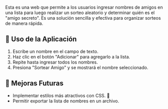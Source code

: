 Esta es una web que permite a los usuarios ingresar nombres de amigos en una lista para luego realizar un sorteo aleatorio y determinar quién es el "amigo secreto". Es una solución sencilla y efectiva para organizar sorteos de manera rápida.

## 🎯 Uso de la Aplicación
1. Escribe un nombre en el campo de texto.
2. Haz clic en el botón "Adicionar" para agregarlo a la lista.
3. Repite hasta ingresar todos los nombres.
4. Presiona "Sortear Amigo" y se mostrará el nombre seleccionado.

## 📌 Mejoras Futuras
- Implementar estilos más atractivos con CSS. 🥹
- Permitir exportar la lista de nombres en un archivo.
